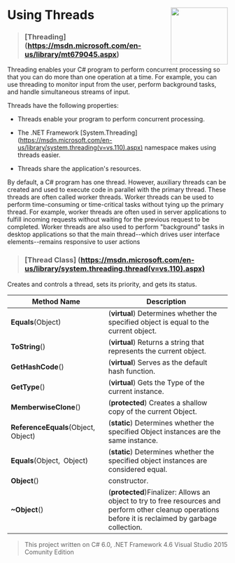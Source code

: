# Using Threads <img src="https://cloud.githubusercontent.com/assets/24522089/21962098/41a510c8-db36-11e6-95ef-eb392a0a1919.png" align="right" width="130px" height="130px" /> 

>### [**Threading**] (https://msdn.microsoft.com/en-us/library/mt679045.aspx) 

Threading enables your C# program to perform concurrent processing so that you can do more than one operation at a time.
For example, you can use threading to monitor input from the user, perform background tasks, and handle simultaneous streams of input.

Threads have the following properties:

* Threads enable your program to perform concurrent processing.

* The .NET Framework [System.Threading] (https://msdn.microsoft.com/en-us/library/system.threading(v=vs.110).aspx) namespace makes using threads easier.

* Threads share the application's resources.

By default, a C# program has one thread. However, auxiliary threads can be created and used to execute code in parallel with the primary thread.
These threads are often called worker threads. Worker threads can be used to perform time-consuming or time-critical tasks without tying up the primary thread.
For example, worker threads are often used in server applications to fulfill incoming requests without waiting for the previous request to be completed.
Worker threads are also used to perform "background" tasks in desktop applications so that the main thread--which drives user interface elements--remains responsive to user actions


>### [**Thread Class**] (https://msdn.microsoft.com/en-us/library/system.threading.thread(v=vs.110).aspx) 

Creates and controls a thread, sets its priority, and gets its status.

| Method Name  | Description |
| -------------------------------------------------| ------------------------------------------------------------------------------- |
| **Equals**(Object)| (**virtual**) Determines whether the specified object is equal to the current object. | 
| **ToString**() | (**virtual**) Returns a string that represents the current object.| 
| **GetHashCode**() | (**virtual**) Serves as the default hash function.| 
| **GetType**() | (**virtual**) Gets the Type of the current instance. | 
| **MemberwiseClone**() | (**protected**) Creates a shallow copy of the current Object. | 
| **ReferenceEquals**(Object, Object) | (**static**) Determines whether the specified Object instances are the same instance.| 
| **Equals**(Object, Object) | (**static**) Determines whether the specified object instances are considered equal. | 
|  **Object**()| constructor. | 
| **~Object**()| (**protected**)Finalizer: Allows an object to try to free resources and perform other cleanup operations before it is reclaimed by garbage collection. | 




> This project written on C# 6.0, .NET Framework 4.6 Visual Studio 2015 Comunity Edition
